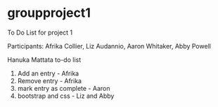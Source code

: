 # groupproject1
To Do List for project 1

Participants: 
Afrika Collier, 
Liz Audannio, 
Aaron Whitaker, 
Abby Powell

Hanuka Mattata to-do list

1. Add an entry - Afrika 
2. Remove entry - Afrika
3. mark entry as complete - Aaron
4. bootstrap and css - Liz and Abby

